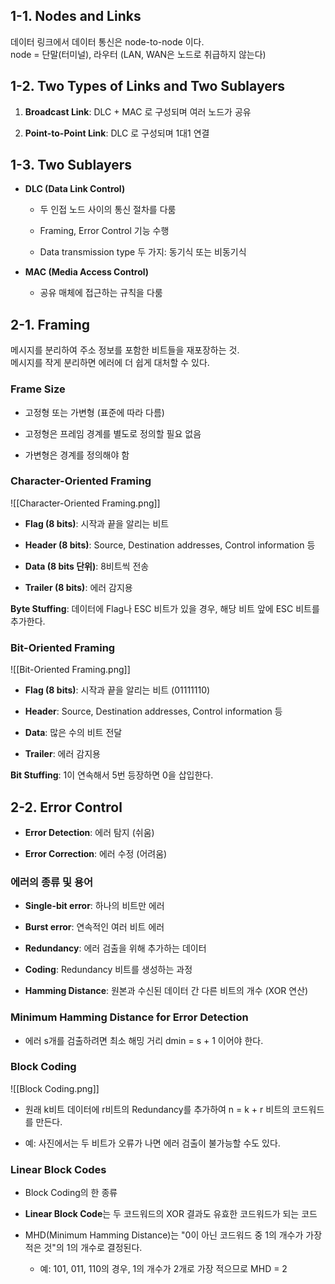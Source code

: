 ## 1-1. Nodes and Links

데이터 링크에서 데이터 통신은 node-to-node 이다.  
node = 단말(터미널), 라우터 (LAN, WAN은 노드로 취급하지 않는다)

## 1-2. Two Types of Links and Two Sublayers

1. **Broadcast Link**: DLC + MAC 로 구성되며 여러 노드가 공유
    
2. **Point-to-Point Link**: DLC 로 구성되며 1대1 연결
    

## 1-3. Two Sublayers

- **DLC (Data Link Control)**
    
    - 두 인접 노드 사이의 통신 절차를 다룸
        
    - Framing, Error Control 기능 수행
        
    - Data transmission type 두 가지: 동기식 또는 비동기식
        
- **MAC (Media Access Control)**
    
    - 공유 매체에 접근하는 규칙을 다룸
        

## 2-1. Framing

메시지를 분리하여 주소 정보를 포함한 비트들을 재포장하는 것.  
메시지를 작게 분리하면 에러에 더 쉽게 대처할 수 있다.

### Frame Size

- 고정형 또는 가변형 (표준에 따라 다름)
    
- 고정형은 프레임 경계를 별도로 정의할 필요 없음
    
- 가변형은 경계를 정의해야 함
    

### Character-Oriented Framing

![[Character-Oriented Framing.png]]

- **Flag (8 bits)**: 시작과 끝을 알리는 비트
    
- **Header (8 bits)**: Source, Destination addresses, Control information 등
    
- **Data (8 bits 단위)**: 8비트씩 전송
    
- **Trailer (8 bits)**: 에러 감지용
    

**Byte Stuffing**: 데이터에 Flag나 ESC 비트가 있을 경우, 해당 비트 앞에 ESC 비트를 추가한다.

### Bit-Oriented Framing

![[Bit-Oriented Framing.png]]

- **Flag (8 bits)**: 시작과 끝을 알리는 비트 (01111110)
    
- **Header**: Source, Destination addresses, Control information 등
    
- **Data**: 많은 수의 비트 전달
    
- **Trailer**: 에러 감지용

**Bit Stuffing**: 1이 연속해서 5번 등장하면 0을 삽입한다.

## 2-2. Error Control

- **Error Detection**: 에러 탐지 (쉬움)
    
- **Error Correction**: 에러 수정 (어려움)
    

### 에러의 종류 및 용어

- **Single-bit error**: 하나의 비트만 에러
    
- **Burst error**: 연속적인 여러 비트 에러
    
- **Redundancy**: 에러 검출을 위해 추가하는 데이터
    
- **Coding**: Redundancy 비트를 생성하는 과정
    
- **Hamming Distance**: 원본과 수신된 데이터 간 다른 비트의 개수 (XOR 연산)
    

### Minimum Hamming Distance for Error Detection

- 에러 s개를 검출하려면 최소 해밍 거리 dmin = s + 1 이어야 한다.
    

### Block Coding

![[Block Coding.png]]

- 원래 k비트 데이터에 r비트의 Redundancy를 추가하여 n = k + r 비트의 코드워드를 만든다.
    
- 예: 사진에서는 두 비트가 오류가 나면 에러 검출이 불가능할 수도 있다.
    

### Linear Block Codes

- Block Coding의 한 종류
    
- **Linear Block Code**는 두 코드워드의 XOR 결과도 유효한 코드워드가 되는 코드
    
- MHD(Minimum Hamming Distance)는 "0이 아닌 코드워드 중 1의 개수가 가장 적은 것"의 1의 개수로 결정된다.
    
    - 예: 101, 011, 110의 경우, 1의 개수가 2개로 가장 적으므로 MHD = 2